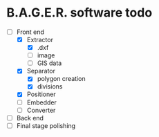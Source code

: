 # B.A.G.E.R. software todo

- [ ] Front end
    - [x] Extractor
        - [x] .dxf
        - [ ] image
        - [ ] GIS data
    - [x] Separator
        - [x] polygon creation
        - [x] divisions
    - [x] Positioner
    - [ ] Embedder
    - [ ] Converter
- [ ] Back end
- [ ] Final stage polishing
